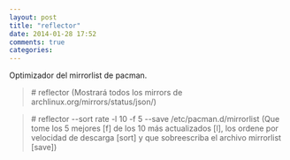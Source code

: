 ```yaml
---
layout: post
title: "reflector"
date: 2014-01-28 17:52
comments: true
categories: 
---
```

Optimizador del mirrorlist de pacman.

>\# reflector (Mostrará todos los mirrors de archlinux.org/mirrors/status/json/)

>\# reflector --sort rate -l 10 -f 5 --save /etc/pacman.d/mirrorlist (Que tome los 5 mejores [f] de los 10 más actualizados [l], los ordene por velocidad de descarga [sort] y que sobreescriba el archivo mirrorlist [save])

